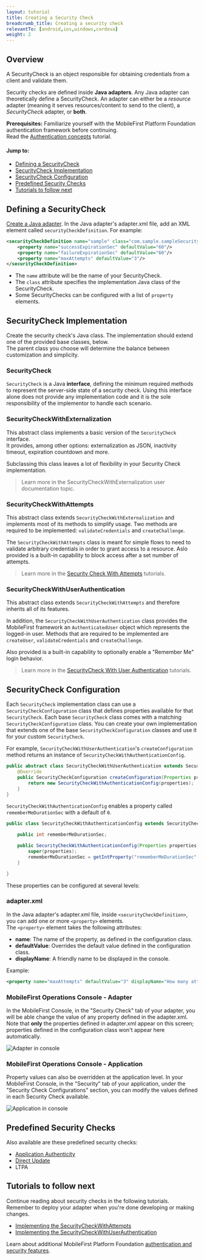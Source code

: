 ```yaml
---
layout: tutorial
title: Creating a Security Check
breadcrumb_title: Creating a security check
relevantTo: [android,ios,windows,cordova]
weight: 2
---
```

## Overview
A SecurityCheck is an object responsible for obtaining credentials from a client and validate them.

Security checks are defined inside **Java adapters**. Any Java adapter can theoretically define a SecurityCheck. An adapter can either be a *resource* adapter (meaning it serves resources/content to send to the client), a *SecurityCheck* adapter, or **both**.

**Prerequisites:** Familiarize yourself with the MobileFirst Platform Foundation authentication framework before continuing.  
Read the [Authentication concepts](../authentication-concepts/) tutorial.

#### Jump to:

* [Defining a SecurityCheck](#defining-a-securitycheck)
* [SecurityCheck Implementation](#securitycheck-implementation)
* [SecurityCheck Configuration](#securitycheckconfiguration)
* [Predefined Security Checks](#predefined-security-check)
* [Tutorials to follow next](#tutorials-to-follow-next)

## Defining a SecurityCheck
[Create a Java adapter](../../adapters/creating-adapters/). In the Java adapter's adapter.xml file, add an XML element called `securityCheckDefinition`. For example:

```xml
<securityCheckDefinition name="sample" class="com.sample.sampleSecurityCheck">
    <property name="successExpirationSec" defaultValue="60"/>
    <property name="failureExpirationSec" defaultValue="60"/>
    <property name="maxAttempts" defaultValue="3"/>
</securityCheckDefinition>
```

- The `name` attribute will be the name of your SecurityCheck.
- The `class` attribute specifies the implementation Java class of the SecurityCheck.
- Some SecurityChecks can be configured with a list of `property` elements.

## SecurityCheck Implementation
Create the security check's Java class. The implementation should extend one of the provided base classes, below.  
The parent class you choose will determine the balance between customization and simplicity.

### SecurityCheck
`SecurityCheck` is a Java **interface**, defining the minimum required methods to represent the server-side state of a security check. Using this interface alone does not provide any implementation code and it is the sole responsibility of the implementor to handle each scenario.

### SecurityCheckWithExternalization
This abstract class implements a basic version of the `SecurityCheck` interface.  
It provides, among other options: externalization as JSON, inactivity timeout, expiration countdown and more.

Subclassing this class leaves a lot of flexibility in your Security Check implementation.

> Learn more in the SecurityCheckWithExternalization user documentation topic.

### SecurityCheckWithAttempts
This abstract class extends `SecurityCheckWithExternalization` and implements most of its methods to simplify usage. Two methods are required to be implemented: `validateCredentials` and `createChallenge`. 

The `SecurityCheckWithAttempts` class is meant for simple flows to need to validate arbitrary credentials in order to grant access to a resource. Aslo provided is a built-in capability to block access after a set number of attempts.

> Learn more in the [Security Check With Attempts](../security-check-with-attempts/) tutorials.

### SecurityCheckWithUserAuthentication
This abstract class extends `SecurityCheckWithAttempts` and therefore inherits all of its features.

In addition, the `SecurityCheckWithUserAuthentication` class provides the MobileFirst framework an `AuthenticatedUser` object which represents the logged-in user. Methods that are required to be implemented are `createUser`, `validateCredentials` and `createChallenge`.

Also provided is a built-in capability to optionally enable a "Remember Me" login behavior.

> Learn more in the [SecurityCheck With User Authentication](../security-check-with-user-authentication/) tutorials.

## SecurityCheck Configuration
Each `SecurityCheck` implementation class can use a `SecurityCheckConfiguration` class that defines properties available for that `SecurityCheck`. Each base `SecurityCheck` class comes with a matching `SecurityCheckConfiguration` class. You can create your own implementation that extends one of the base `SecurityCheckConfiguration` classes and use it for your custom `SecurityCheck`.

For example, `SecurityCheckWithUserAuthentication`'s `createConfiguration` method returns an instance of `SecurityCheckWithAuthenticationConfig`.

```java
public abstract class SecurityCheckWithUserAuthentication extends SecurityCheckWithAttempts {
    @Override
    public SecurityCheckConfiguration createConfiguration(Properties properties) {
        return new SecurityCheckWithAuthenticationConfig(properties);
    }
}
```

`SecurityCheckWithAuthenticationConfig` enables a property called `rememberMeDurationSec` with a default of `0`.

```java
public class SecurityCheckWithAuthenticationConfig extends SecurityCheckWithAttemptsConfig {

    public int rememberMeDurationSec;

    public SecurityCheckWithAuthenticationConfig(Properties properties) {
        super(properties);
        rememberMeDurationSec = getIntProperty("rememberMeDurationSec", properties, 0);
    }

}
```

These properties can be configured at several levels:

### adapter.xml
In the Java adapter's adapter.xml file, inside `<securityCheckDefinition>`, you can add one or more `<property>` elements.  
The `<property>` element takes the following attributes:

- **name**: The name of the property, as defined in the configuration class.
- **defaultValue**: Overrides the default value defined in the configuration class.
- **displayName**: A friendly name to be displayed in the console.

Example:

```xml
<property name="maxAttempts" defaultValue="3" displayName="How many attempts are allowed"/>
```

### MobileFirst Operations Console - Adapter
In the MobileFirst Console, in the "Security Check" tab of your adapter, you will be able change the value of any property defined in the adapter.xml.  
Note that **only** the properties defined in adapter.xml appear on this screen; properties defined in the configuration class won't appear here automatically.

![Adapter in console](console-adapter-security.png)

### MobileFirst Operations Console - Application
Property values can also be overridden at the application level. In your MobileFirst Console, in the "Security" tab of your application, under the "Security Check Configurations" section, you can modify the values defined in each Security Check available.

![Application in console](console-application-security.png)

## Predefined Security Checks
Also available are these predefined security checks:

- [Application Authenticity](../application-authenticity/)
- [Direct Update](../../using-the-mfpf-sdk/direct-update)
- LTPA

## Tutorials to follow next
Continue reading about security checks in the following tutorials.  
Remember to deploy your adapter when you're done developing or making changes.

* [Implementing the SecurityCheckWithAttempts](../security-check-with-attempts/)
* [Implementing the SecurityCheckWithUserAuthentication](../security-check-with-user-authentication/)

Learn about additional MobileFirst Platform Foundation [authentication and security features](../).

